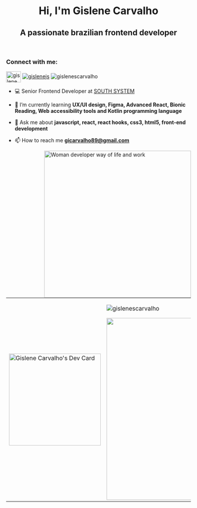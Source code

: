 <h1 align="center">Hi, I'm Gislene Carvalho</h1>
<h2 align="center"> A passionate brazilian frontend developer </h3> <br/>

<h3 align="left">Connect with me:</h3>
          
<p align="left"> 
<a href="https://linkedin.com/in/gislenecarvalho" target="blank"><img align="center" src="https://raw.githubusercontent.com/rahuldkjain/github-profile-readme-generator/master/src/images/icons/Social/linked-in-alt.svg" alt="gislenecarvalho" height="30" width="40" /></a>
<a href="https://twitter.com/gislenejs" target="blank"><img src="https://img.shields.io/twitter/follow/gislenejs?logo=twitter&style=for-the-badge" alt="gislenejs" /></a>
<img src="https://komarev.com/ghpvc/?username=gislenescarvalho&label=Profile%20views&color=0e75b6&style=flat" alt="gislenescarvalho" />
<p>

- 💻 Senior Frontend Developer at [SOUTH SYSTEM](https://southsystem.com.br/)<br>

- 🌱 I’m currently learning **UX/UI design, Figma, Advanced React, Bionic Reading, Web accessibility tools and Kotlin programming language**

- 💬 Ask me about **javascript, react, react hooks, css3, html5, front-end development**

- 📫 How to reach me **gicarvalho89@gmail.com**
          
<img align="right" src="https://user-images.githubusercontent.com/62280849/128852791-6fb73a65-29a6-4c5e-84c5-e8372ac2bd77.gif" width="400" alt="Woman developer way of life and work">

<center>
 <table>
   <tr>
     <td>
     <a align="left" href="https://app.daily.dev/gscarvalho"><img src="https://api.daily.dev/devcards/f712d2f275d54a45913034c3afb6ee37.png?r=kno" width="250" alt="Gislene Carvalho's Dev Card"/></a> 
   </td>
   <td>
   <p><img align="center" src="https://github-readme-stats.vercel.app/api/top-langs?username=gislenescarvalho&show_icons=true&locale=en&layout=compact"      alt="gislenescarvalho" /></p>
   <img width="495px" align="left" src="https://github-readme-stats.vercel.app/api?username=gislenescarvalho&show_icons=true&count_private=true" />
   </td>
  </tr>   
  </table>
</center>

